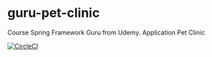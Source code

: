 # guru-pet-clinic
Course Spring Framework Guru from Udemy. Application Pet Clinic


[![CircleCI](https://circleci.com/gh/aban22/guru-recipe-app.svg?style=svg)](https://circleci.com/gh/aban22/guru-recipe-app)